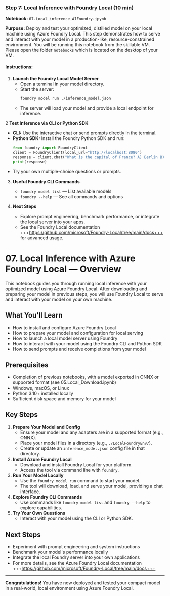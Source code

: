 ### Step 7: Local Inference with Foundry Local (10 min)

**Notebook:** `07.Local_inference_AIFoundry.ipynb`

**Purpose:** Deploy and test your optimized, distilled model on your local machine using Azure Foundry Local. This step demonstrates how to serve and interact with your model in a production-like, resource-constrained environment. You will be running this notebook from the skillable VM. Please open the folder `notebooks` which is located on the desktop of your VM.

#### Instructions:

1. **Launch the Foundry Local Model Server**
   - Open a terminal in your model directory.
   - Start the server:
     ```sh
     foundry model run ./inference_model.json
     ```
   - The server will load your model and provide a local endpoint for inference.

2 **Test Inference via CLI or Python SDK**
   - **CLI:** Use the interactive chat or send prompts directly in the terminal.
   - **Python SDK:** Install the Foundry Python SDK and run:
     ```python
     from foundry import FoundryClient
     client = FoundryClient(local_url="http://localhost:8080")
     response = client.chat("What is the capital of France? A) Berlin B) London C) Paris D) Madrid E) Rome")
     print(response)
     ```
   - Try your own multiple-choice questions or prompts.

3. **Useful Foundry CLI Commands**
   - `foundry model list` — List available models
   - `foundry --help` — See all commands and options

4. **Next Steps**
   - Explore prompt engineering, benchmark performance, or integrate the local server into your apps.
   - See the Foundry Local documentation +++https://github.com/microsoft/Foundry-Local/tree/main/docs+++ for advanced usage.

# 07. Local Inference with Azure Foundry Local — Overview

This notebook guides you through running local inference with your optimized model using Azure Foundry Local. After downloading and preparing your model in previous steps, you will use Foundry Local to serve and interact with your model on your own machine.

## What You'll Learn
- How to install and configure Azure Foundry Local
- How to prepare your model and configuration for local serving
- How to launch a local model server using Foundry
- How to interact with your model using the Foundry CLI and Python SDK
- How to send prompts and receive completions from your model

## Prerequisites
- Completion of previous notebooks, with a model exported in ONNX or supported format (see 05.Local_Download.ipynb)
- Windows, macOS, or Linux
- Python 3.10+ installed locally
- Sufficient disk space and memory for your model

## Key Steps
1. **Prepare Your Model and Config**
   - Ensure your model and any adapters are in a supported format (e.g., ONNX).
   - Place your model files in a directory (e.g., `./LocalFoundryEnv/`).
   - Create or update an `inference_model.json` config file in that directory.
2. **Install Azure Foundry Local**
   - Download and install Foundry Local for your platform.
   - Access the tool via command line with `foundry`.
3. **Run Your Model Locally**
   - Use the `foundry model run` command to start your model.
   - The tool will download, load, and serve your model, providing a chat interface.
4. **Explore Foundry CLI Commands**
   - Use commands like `foundry model list` and `foundry --help` to explore capabilities.
5. **Try Your Own Questions**
   - Interact with your model using the CLI or Python SDK.

## Next Steps
- Experiment with prompt engineering and system instructions
- Benchmark your model's performance locally
- Integrate the local Foundry server into your own applications
- For more details, see the Azure Foundry Local documentation +++https://github.com/microsoft/Foundry-Local/tree/main/docs+++

---

**Congratulations!** You have now deployed and tested your compact model in a real-world, local environment using Azure Foundry Local.